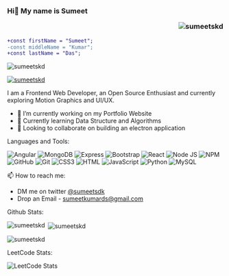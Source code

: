 ### Hi👋 My name is Sumeet <p align="right"> <img src="https://komarev.com/ghpvc/?username=sumeetskd&label=Profile%20views&color=0e75b6&style=flat" alt="sumeetskd" /> </p>

```diff 
+const firstName = "Sumeet";
-const middleName = "Kumar";
+const lastName = "Das";
```

<p align="left"> <img src="https://komarev.com/ghpvc/?username=sumeetskd&label=Profile%20views&color=0e75b6&style=flat" alt="sumeetskd" /> </p>

<p align="left"> <a href="https://github.com/ryo-ma/github-profile-trophy"><img src="https://github-profile-trophy.vercel.app/?username=sumeetskd" alt="sumeetskd" /></a> </p>


I am a Frontend Web Developer, an Open Source Enthusiast and currently exploring Motion Graphics and UI/UX.

<!--<img src="https://1000logos.net/wp-content/uploads/2021/10/Batman-Logo.png" height = "200" width = "300" alt="Batman">-->

* 🔭 I’m currently working on my Portfolio Website
* 🌱 Currently learning Data Structure and Algorithms
* 👯 Looking to collaborate on building an electron application

<!--
Adding Repo:-

[![Readme Card](https://github-readme-stats.vercel.app/api/pin/?username=sumeetskd&repo=LeetCode-DailyChallenge)](https://github.com/sumeetskd/LeetCode-DailyChallenge)

-->
Languages and Tools:

![Angular](https://img.shields.io/badge/Angular-ffffff?style=for-the-badge&logo=angular&logoColor=b00205)
![MongoDB](https://img.shields.io/badge/MongoDB-4EA94B?style=for-the-badge&logo=mongodb&logoColor=white)
![Express](https://img.shields.io/badge/Express.js-000000?style=for-the-badge&logo=express&logoColor=white)
![Bootstrap](https://img.shields.io/badge/Bootstrap-563D7C?style=for-the-badge&logo=bootstrap&logoColor=white)
![React](https://img.shields.io/badge/React-20232A?style=for-the-badge&logo=react&logoColor=61DAFB)
![Node JS](https://img.shields.io/badge/Node.js-339933?style=for-the-badge&logo=nodedotjs&logoColor=white)
![NPM](https://img.shields.io/badge/npm-CB3837?style=for-the-badge&logo=npm&logoColor=white)
![GitHub](https://img.shields.io/badge/GitHub-100000?style=for-the-badge&logo=github&logoColor=white)
![Git](https://img.shields.io/badge/git-%23F05033.svg?style=for-the-badge&logo=git&logoColor=white)
![CSS3](https://img.shields.io/badge/CSS3-1572B6?style=for-the-badge&logo=css3&logoColor=white)
![HTML](https://img.shields.io/badge/HTML5-E34F26?style=for-the-badge&logo=html5&logoColor=white)
![JavaScript](https://img.shields.io/badge/JavaScript-323330?style=for-the-badge&logo=javascript&logoColor=F7DF1E)
![Python](https://img.shields.io/badge/Python-FFD43B?style=for-the-badge&logo=python&logoColor=blue)
![MySQL](https://img.shields.io/badge/MySQL-005C84?style=for-the-badge&logo=mysql&logoColor=white)


<!-- - [x] C
- [ ] C++
- [x] JAVA
- [x] Javascript
- [x] Python
- [x] MongoDB
- [x] mySQL
- [x] Oracle
- [x] HTML
- [x] CSS
- [x] Bootstrap
- [ ] Tailwind css
- [x] Angular
- [ ] React -->


📫 How to reach me:

- DM me on twitter [@sumeetsdk](https://twitter.com/sumeetsdk)
- Drop an Email - [sumeetkumards@gmail.com](sumeetkumards@gmail.com)

Github Stats:

<p><img align="left" src="https://github-readme-stats.vercel.app/api/top-langs?username=sumeetskd&show_icons=true&locale=en&layout=compact&theme=tokyonight" alt="sumeetskd" /></p>

<p>&nbsp;<img align="center" src="https://github-readme-stats.vercel.app/api?username=sumeetskd&show_icons=true&theme=tokyonight" alt="sumeetskd" /></p>

<p><img align="center" src="https://github-readme-streak-stats.herokuapp.com/?user=sumeetskd&theme=tokyonight" alt="sumeetskd" /></p>

LeetCode Stats:

![LeetCode Stats](https://leetcard.jacoblin.cool/sumeet14?theme=wtf&font=DM%20Sans&ext=heatmap)


<!--
**sumeetskd/sumeetskd** is a ✨ _special_ ✨ repository because its `README.md` (this file) appears on your GitHub profile.

Here are some ideas to get you started:

- 🔭 I’m currently working on ...
- 🌱 I’m currently learning ...
- 👯 I’m looking to collaborate on ...
- 🤔 I’m looking for help with ...
- 💬 Ask me about ...
- 📫 How to reach me: ...
- 😄 Pronouns: ...
- ⚡ Fun fact: ...
-->
